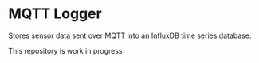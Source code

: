 # MQTT Logger
Stores sensor data sent over MQTT into an InfluxDB time series database.

This repository is work in progress
